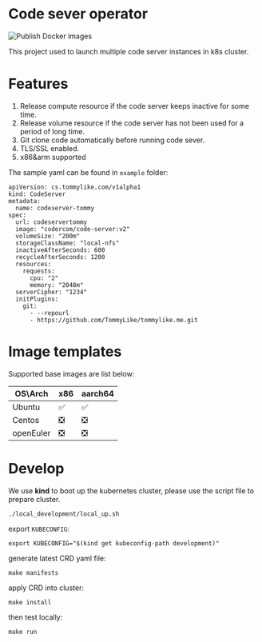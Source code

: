 # Code sever operator
![Publish Docker images](https://github.com/TommyLike/code-server-operator/workflows/Publish%20Docker%20images/badge.svg?branch=stable)

This project used to launch multiple code server instances in k8s cluster.


# Features
1. Release compute resource if the code server keeps inactive for some time.
2. Release volume resource if the code server has not been used for a period of long time.
3. Git clone code automatically before running code sever.
4. TLS/SSL enabled.
5. x86&arm supported

The sample yaml can be found in `example` folder:
```$xslt
apiVersion: cs.tommylike.com/v1alpha1
kind: CodeServer
metadata:
  name: codeserver-tommy
spec:
  url: codeservertommy
  image: "codercom/code-server:v2"
  volumeSize: "200m"
  storageClassName: "local-nfs"
  inactiveAfterSeconds: 600
  recycleAfterSeconds: 1200
  resources:
    requests:
      cpu: "2"
      memory: "2048m"
  serverCipher: "1234"
  initPlugins:
    git:
      - --repourl
      - https://github.com/TommyLike/tommylike.me.git

```

# Image templates
Supported base images are list below:

| OS\Arch   | x86  | aarch64 |
|-----------|------|---------|
| Ubuntu    |  ✅  |  ✅    |
| Centos    |  ❎  |  ❎    |
| openEuler |  ❎  |  ❎    |

# Develop
We use **kind** to boot up the kubernetes cluster, please use the script file to prepare cluster.
```$xslt
./local_development/local_up.sh
```
export `KUBECONFIG`:
```$xslt
export KUBECONFIG="$(kind get kubeconfig-path development)"
```
generate latest CRD yaml file:
```$xslt
make manifests
```
apply CRD into cluster:
```$xslt
make install
```
then test locally:
```$xslt
make run
```


